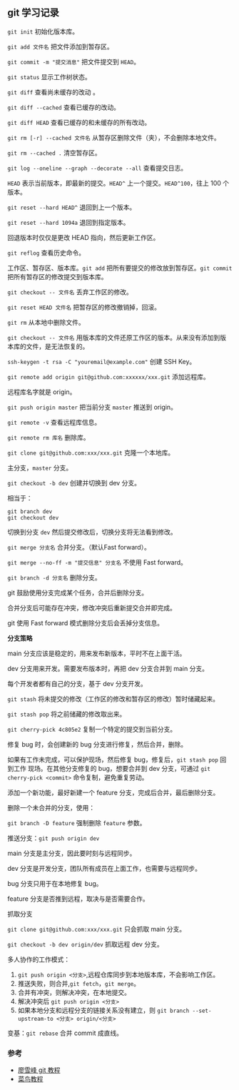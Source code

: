 ## git 学习记录

`git init` 初始化版本库。

`git add 文件名` 把文件添加到暂存区。

`git commit -m "提交消息"` 把文件提交到 `HEAD`。

`git status` 显示工作树状态。

`git diff` 查看尚未缓存的改动 。

`git diff --cached` 查看已缓存的改动。

`git diff HEAD` 查看已缓存的和未缓存的所有改动。

`git rm [-r] --cached 文件名` 从暂存区删除文件（夹），不会删除本地文件。

`git rm --cached .` 清空暂存区。

`git log --oneline --graph --decorate --all` 查看提交日志。

`HEAD` 表示当前版本，即最新的提交。`HEAD^` 上一个提交。`HEAD^100`，往上 100 个版本。

`git reset --hard HEAD^` 退回到上一个版本。

`git reset --hard 1094a` 退回到指定版本。

回退版本时仅仅是更改 HEAD 指向，然后更新工作区。

`git reflog` 查看历史命令。

工作区、暂存区、版本库。`git add` 把所有要提交的修改放到暂存区。`git commit` 把所有暂存区的修改提交到版本库。

`git checkout -- 文件名` 丢弃工作区的修改。

`git reset HEAD 文件名` 把暂存区的修改撤销掉，回滚。

`git rm` 从本地中删除文件。

`git checkout -- 文件名` 用版本库的文件还原工作区的版本。从来没有添加到版本库的文件，是无法恢复的。

`ssh-keygen -t rsa -C "youremail@example.com"` 创建 SSH Key。

`git remote add origin git@github.com:xxxxxx/xxx.git` 添加远程库。

远程库名字就是 origin。

`git push origin master` 把当前分支 `master` 推送到 origin。

`git remote -v` 查看远程库信息。

`git remote rm 库名` 删除库。

`git clone git@github.com:xxx/xxx.git` 克隆一个本地库。

主分支，`master` 分支。

`git checkout -b dev` 创建并切换到 dev 分支。

相当于：

```shell
git branch dev
git checkout dev
```
切换到分支 `dev` 然后提交修改后，切换分支将无法看到修改。

`git merge 分支名` 合并分支。（默认Fast forward）。

`git merge --no-ff -m "提交信息" 分支名` 不使用 Fast forward。

`git branch -d 分支名` 删除分支。

git 鼓励使用分支完成某个任务，合并后删除分支。

合并分支后可能存在冲突，修改冲突后重新提交合并即完成。

git 使用 Fast forward 模式删除分支后会丢掉分支信息。

**分支策略**

main 分支应该是稳定的，用来发布新版本，平时不在上面干活。

dev 分支用来开发。需要发布版本时，再把 dev 分支合并到 main 分支。

每个开发者都有自己的分支，基于 dev 分支开发。

`git stash` 将未提交的修改（工作区的修改和暂存区的修改）暂时储藏起来。

`git stash pop` 将之前储藏的修改取出来。

`git cherry-pick 4c805e2` 复制一个特定的提交到当前分支。

修复 bug 时，会创建新的 bug 分支进行修复，然后合并，删除。

如果有工作未完成，可以保护现场，然后修复 bug，修复后，`git stash pop` 回到工作
现场。在其他分支修复的 bug，想要合并到 dev 分支，可通过
`git cherry-pick <commit>` 命令复制，避免重复劳动。

添加一个新功能，最好新建一个 feature 分支，完成后合并，最后删除分支。

删除一个未合并的分支，使用：

`git branch -D feature` 强制删除 `feature` 参数。

推送分支：`git push origin dev`

main 分支是主分支，因此要时刻与远程同步。

dev 分支是开发分支，团队所有成员在上面工作，也需要与远程同步。

bug 分支只用于在本地修复 bug。

feature 分支是否推到远程，取决与是否需要合作。

抓取分支

`git clone git@github.com:xxx/xxx.git` 只会抓取 main 分支。

`git checkout -b dev origin/dev` 抓取远程 dev 分支。

多人协作的工作模式：

1. `git push origin <分支>`,远程仓库同步到本地版本库，不会影响工作区。
2. 推送失败，则合并,`git fetch`，`git merge`。
3. 合并有冲突，则解决冲突，在本地提交。
4. 解决冲突后 `git push origin <分支>`
5. 如果本地分支和远程分支的链接关系没有建立，则 `git branch --set-upstream-to <分支> origin/<分支>`

变基：`git rebase` 合并 commit 成直线。




### 参考

- [廖雪峰 git 教程](https://www.liaoxuefeng.com/wiki/896043488029600)
- [菜鸟教程](https://www.runoob.com/git/git-tutorial.html)
